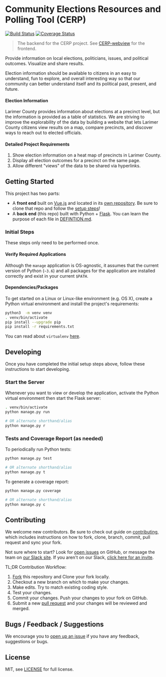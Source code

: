 # Community Elections Resources and Polling Tool (CERP)

[![Build Status](https://travis-ci.org/CodeForFoco/CERP-backend.svg?branch=master)](https://travis-ci.org/CodeForFoco/CERP-backend)
[![Coverage Status](https://coveralls.io/repos/github/CodeForFoco/CERP-backend/badge.svg)](https://coveralls.io/github/CodeForFoco/CERP-backend)

> The backend for the CERP project.
> See [CERP-webview][webview] for the frontend.

Provide information on local elections, politicians, issues, and political outcomes. Visualize and share results.

Election information should be available to citizens in an easy to understand, fun to explore, and overall interesting way so that our community can better understand itself and its political past, present, and future.

#### Election Information

Larimer County provides information about elections at a precinct level, but the information is provided as a table of statistics. We are striving to improve the explorability of the data by building a website that lets Larimer County citizens view results on a map, compare precincts, and discover ways to reach out to elected officials.

#### Detailed Project Requirements

1. Show election information on a heat map of precincts in Larimer County.
2. Display all election outcomes for a precinct on the same page.
3. Allow different "views" of the data to be shared via hyperlinks.

## Getting Started

This project has two parts:

- A **front end** built on [Vue.js][vue] and located in its [own repository][webview].  Be sure to clone that repo and follow the [setup steps][webview-setup]!
- A **back end** (this repo) built with Python + [Flask][flask].  You can learn the purpose of each file in [DEFINTION.md](DEFINTION.md).

### Initial Steps

These steps only need to be performed once.

#### Verify Required Applications

Although the `manage` application is OS-agnostic, it assumes that the current version of Python (`~3.6`) and all packages for the application are installed correctly and exist in your current `$PATH`.

#### Dependencies/Packages

To get started on a Linux or Linux-like environment (e.g. OS X), create a Python virtual environment and install the project's requirements:

```bash
python3  -m venv venv
. venv/bin/activate
pip install --upgrade pip
pip install -r requirements.txt
```

You can read about `virtualenv` [here][virtual-env].

## Developing

Once you have completed the initial setup steps above, follow these instructions to start developing.

### Start the Server

Whenever you want to view or develop the application, activate the Python virtual environment then start the Flask server:

```bash
. venv/bin/activate
python manage.py run

# OR alternate shorthand/alias
python manage.py r
```

### Tests and Coverage Report (as needed)

To periodically run Python tests:

```bash
python manage.py test

# OR alternate shorthand/alias
python manage.py t
```

To generate a coverage report:

```bash
python manage.py coverage

# OR alternate shorthand/alias
python manage.py c 
```

## Contributing

We welcome new contributors.  Be sure to check out guide on [contributing][contributing], which includes instructions on how to fork, clone, branch, commit, pull request and sync your fork.

Not sure where to start? Look for [open issues][githubissue] on GitHub, or message the team on [our Slack site][slack]. If you aren't on our Slack, [click here for an invite][slackinvite].

TL;DR Contribution Workflow:

1. [Fork][fork] this repository and Clone your fork locally.
1. Checkout a new branch on which to make your changes.
1. Make edits. Try to match existing coding style.
1. Test your changes.
1. Commit your changes. Push your changes to your fork on GitHub.
1. Submit a new [pull request][pullrequest] and your changes will be reviewed and merged.


## Bugs / Feedback / Suggestions

We encourage you to [open up an issue][newissue] if you have any feedback, suggestions or bugs.

## License

MIT, see [LICENSE](/LICENSE) for full license.

[contributing]: https://github.com/CodeForFoco/org/blob/master/CONTRIBUTING.md
[flask]: http://flask.pocoo.org/docs/0.12/quickstart/
[fork]: https://help.github.com/articles/fork-a-repo/
[forkthisrepo]: https://github.com/CodeForFoco/CERP-backend#fork-destination-box
[githubissue]: https://github.com/CodeForFoco/CERP-backend/issues
[newissue]: https://github.com/CodeForFoco/CERP-backend/issues/new
[pullrequest]: https://github.com/CodeForFoco/CERP-backend/pulls
[slack]: https://codeforfoco.slack.com/
[slackinvite]: https://codeforfocoslack.herokuapp.com
[virtual-env]: https://pypi.python.org/pypi/virtualenv
[vue]: https://vuejs.org/
[webview-setup]: https://github.com/CodeForFoco/CERP-webview#getting-started
[webview]: https://github.com/CodeForFoco/CERP-webview
